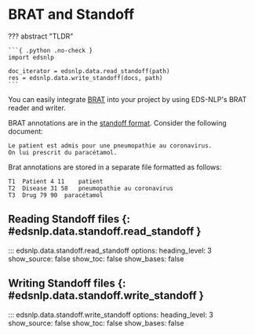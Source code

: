 # BRAT and Standoff

??? abstract "TLDR"

    ```{ .python .no-check }
    import edsnlp

    doc_iterator = edsnlp.data.read_standoff(path)
    res = edsnlp.data.write_standoff(docs, path)
    ```

You can easily integrate [BRAT](https://brat.nlplab.org/) into your project by using EDS-NLP's BRAT reader and writer.

BRAT annotations are in the [standoff format](https://brat.nlplab.org/standoff.html). Consider the following document:

```{ title="doc.txt" }
Le patient est admis pour une pneumopathie au coronavirus.
On lui prescrit du paracétamol.
```

Brat annotations are stored in a separate file formatted as follows:

```{ title="doc.ann" }
T1	Patient 4 11	patient
T2	Disease 31 58	pneumopathie au coronavirus
T3	Drug 79 90	paracétamol
```

## Reading Standoff files {: #edsnlp.data.standoff.read_standoff }

::: edsnlp.data.standoff.read_standoff
    options:
        heading_level: 3
        show_source: false
        show_toc: false
        show_bases: false

## Writing Standoff files {: #edsnlp.data.standoff.write_standoff }

::: edsnlp.data.standoff.write_standoff
    options:
        heading_level: 3
        show_source: false
        show_toc: false
        show_bases: false

